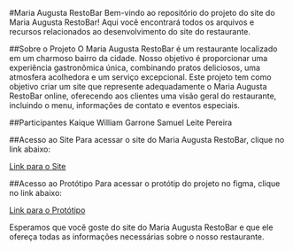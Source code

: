 #Maria Augusta RestoBar
Bem-vindo ao repositório do projeto do site do Maria Augusta RestoBar! Aqui você encontrará todos os arquivos e recursos relacionados ao desenvolvimento do site do restaurante.

##Sobre o Projeto
O Maria Augusta RestoBar é um restaurante localizado em um charmoso bairro da cidade. Nosso objetivo é proporcionar uma experiência gastronômica única, combinando pratos deliciosos, uma atmosfera acolhedora e um serviço excepcional. Este projeto tem como objetivo criar um site que represente adequadamente o Maria Augusta RestoBar online, oferecendo aos clientes uma visão geral do restaurante, incluindo o menu, informações de contato e eventos especiais.

##Participantes
Kaique William Garrone
Samuel Leite Pereira

##Acesso ao Site
Para acessar o site do Maria Augusta RestoBar, clique no link abaixo:

[Link para o Site](https://mariaaugustarestobar.netlify.app/)

##Acesso ao Protótipo
Para acessar o protótip do projeto no figma, clique no link abaixo:

[Link para o Protótipo](https://www.figma.com/file/ExvXRE2OOizx7oDs9vZ6gn/Final-Project-Design?type=design&node-id=245-1027&mode=design&t=FMKBqk3avafoqAYX-0)

Esperamos que você goste do site do Maria Augusta RestoBar e que ele ofereça todas as informações necessárias sobre o nosso restaurante.
